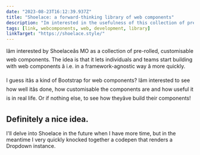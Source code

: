 ```yaml
---
date: "2023-08-23T16:12:39.937Z"
title: "Shoelace: a forward-thinking library of web components"
description: "Im interested in the usefulness of this collection of pre-rolled, customisable web components."
tags: [link, webcomponents, web, development, library]
linkTarget: "https://shoelace.style/"
---
```

Iâm interested by Shoelaceâs MO as a collection of pre-rolled, customisable web components. The idea is that it lets individuals and teams start building with web components â i.e. in a framework-agnostic way â more quickly.

I guess itâs a kind of Bootstrap for web components? Iâm interested to see how well itâs done, how customisable the components are and how useful it is in real life. Or if nothing else, to see how theyâve build their components!

Definitely a nice idea.
---

I'll delve into Shoelace in the future  when I have more time, but in the meantime I very quickly knocked together a codepen that renders a Dropdown instance.